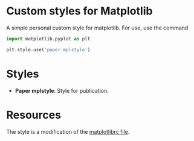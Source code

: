 # Custom styles for Matplotlib
A simple personal custom style for matplotlib. For use, use the command

```python
import matplotlib.pyplot as plt

plt.style.use('paper.mplstyle')
```

# Styles

- **Paper mplstyle**: Style for publication.


# Resources
The style is a modification of the [matplotlibrc file](https://matplotlib.org/stable/tutorials/introductory/customizing.html#the-matplotlibrc-file).